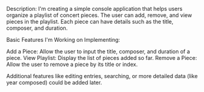 Description:
I'm creating a simple console application that helps users organize a playlist of concert pieces. The user can add, remove, and view pieces in the playlist. Each piece can have details such as the title, composer, and duration.

Basic Features I'm Working on Implementing:

Add a Piece: Allow the user to input the title, composer, and duration of a piece.
View Playlist: Display the list of pieces added so far.
Remove a Piece: Allow the user to remove a piece by its title or index.

Additional features like editing entries, searching, or more detailed data (like year composed) could be added later.
